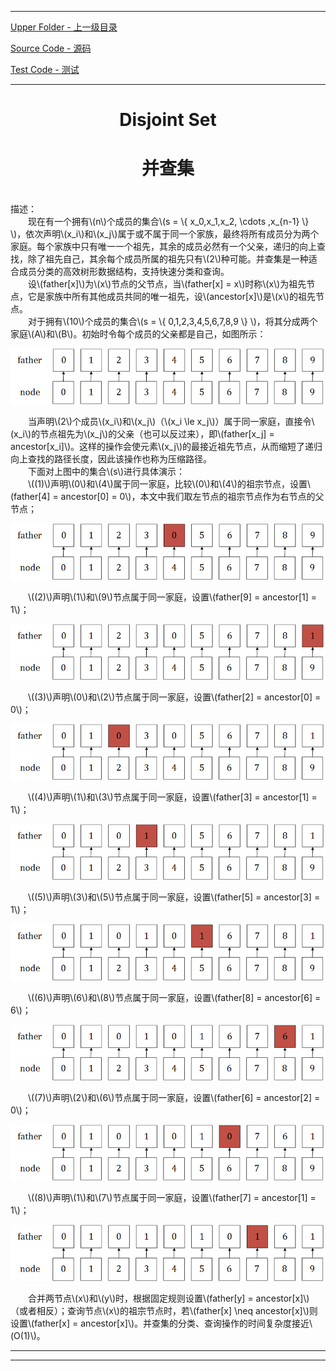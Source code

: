 <script type="text/javascript" async src="//cdn.bootcss.com/mathjax/2.7.0/MathJax.js?config=TeX-AMS-MML_HTMLorMML"></script>
<script type="text/javascript" async src="https://cdnjs.cloudflare.com/ajax/libs/mathjax/2.7.1/MathJax.js?config=TeX-MML-AM_CHTML"></script>


--------
[Upper Folder - 上一级目录](../)

[Source Code - 源码](https://github.com/zhaochenyou/Way-to-Algorithm/blob/master/src/DataStructure/DisjointSet.hpp)

[Test Code - 测试](https://github.com/zhaochenyou/Way-to-Algorithm/blob/master/src/DataStructure/DisjointSet.cpp)


--------

<div>
<h1 align="center">Disjoint Set</h1>
<h1 align="center">并查集</h1>
<br>
描述： <br>
&emsp;&emsp;现在有一个拥有\(n\)个成员的集合\(s = \{ x_0,x_1,x_2, \cdots ,x_{n-1} \} \)，依次声明\(x_i\)和\(x_j\)属于或不属于同一个家族，最终将所有成员分为两个家庭。每个家族中只有唯一一个祖先，其余的成员必然有一个父亲，递归的向上查找，除了祖先自己，其余每个成员所属的祖先只有\(2\)种可能。并查集是一种适合成员分类的高效树形数据结构，支持快速分类和查询。 <br>
&emsp;&emsp;设\(father[x]\)为\(x\)节点的父节点，当\(father[x] = x\)时称\(x\)为祖先节点，它是家族中所有其他成员共同的唯一祖先，设\(ancestor[x]\)是\(x\)的祖先节点。 <br>
&emsp;&emsp;对于拥有\(10\)个成员的集合\(s = \{ 0,1,2,3,4,5,6,7,8,9 \} \)，将其分成两个家庭\(A\)和\(B\)。初始时令每个成员的父亲都是自己，如图所示： <br>
<p align="center"><img src="../res/DisjointSet1.png" /></p>
&emsp;&emsp;当声明\(2\)个成员\(x_i\)和\(x_j\)（\(x_i \le x_j\)）属于同一家庭，直接令\(x_i\)的节点祖先为\(x_j\)的父亲（也可以反过来），即\(father[x_j] = ancestor[x_i]\)。这样的操作会使元素\(x_j\)的最接近祖先节点，从而缩短了递归向上查找的路径长度，因此该操作也称为压缩路径。 <br>
&emsp;&emsp;下面对上图中的集合\(s\)进行具体演示： <br>
&emsp;&emsp;\((1)\)声明\(0\)和\(4\)属于同一家庭，比较\(0\)和\(4\)的祖宗节点，设置\(father[4] = ancestor[0] = 0\)，本文中我们取左节点的祖宗节点作为右节点的父节点； <br>
<p align="center"><img src="../res/DisjointSet2.png" /></p>
&emsp;&emsp;\((2)\)声明\(1\)和\(9\)节点属于同一家庭，设置\(father[9] = ancestor[1] = 1\)； <br>
<p align="center"><img src="../res/DisjointSet3.png" /></p>
&emsp;&emsp;\((3)\)声明\(0\)和\(2\)节点属于同一家庭，设置\(father[2] = ancestor[0] = 0\)； <br>
<p align="center"><img src="../res/DisjointSet4.png" /></p>
&emsp;&emsp;\((4)\)声明\(1\)和\(3\)节点属于同一家庭，设置\(father[3] = ancestor[1] = 1\)； <br>
<p align="center"><img src="../res/DisjointSet5.png" /></p>
&emsp;&emsp;\((5)\)声明\(3\)和\(5\)节点属于同一家庭，设置\(father[5] = ancestor[3] = 1\)； <br>
<p align="center"><img src="../res/DisjointSet6.png" /></p>
&emsp;&emsp;\((6)\)声明\(6\)和\(8\)节点属于同一家庭，设置\(father[8] = ancestor[6] = 6\)； <br>
<p align="center"><img src="../res/DisjointSet7.png" /></p>
&emsp;&emsp;\((7)\)声明\(2\)和\(6\)节点属于同一家庭，设置\(father[6] = ancestor[2] = 0\)； <br>
<p align="center"><img src="../res/DisjointSet8.png" /></p>
&emsp;&emsp;\((8)\)声明\(1\)和\(7\)节点属于同一家庭，设置\(father[7] = ancestor[1] = 1\)； <br>
<p align="center"><img src="../res/DisjointSet9.png" /></p>
&emsp;&emsp;合并两节点\(x\)和\(y\)时，根据固定规则设置\(father[y] = ancestor[x]\)（或者相反）；查询节点\(x\)的祖宗节点时，若\(father[x] \neq ancestor[x]\)则设置\(father[x] = ancestor[x]\)。并查集的分类、查询操作的时间复杂度接近\(O(1)\)。 <br>
</div>


--------
--------
